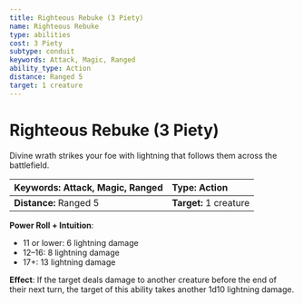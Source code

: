 ```yaml
---
title: Righteous Rebuke (3 Piety)
name: Righteous Rebuke
type: abilities
cost: 3 Piety
subtype: conduit
keywords: Attack, Magic, Ranged
ability_type: Action
distance: Ranged 5
target: 1 creature
---
```


# Righteous Rebuke (3 Piety)

Divine wrath strikes your foe with lightning that follows them across the battlefield.

| **Keywords:** Attack, Magic, Ranged | **Type:** Action       |
| :---------------------------------- | :--------------------- |
| **Distance:** Ranged 5              | **Target:** 1 creature |

**Power Roll + Intuition**:

- 11 or lower: 6 lightning damage
- 12–16: 8 lightning damage
- 17+: 13 lightning damage

**Effect**: If the target deals damage to another creature before the end of their next turn, the target of this ability takes another 1d10 lightning damage.
